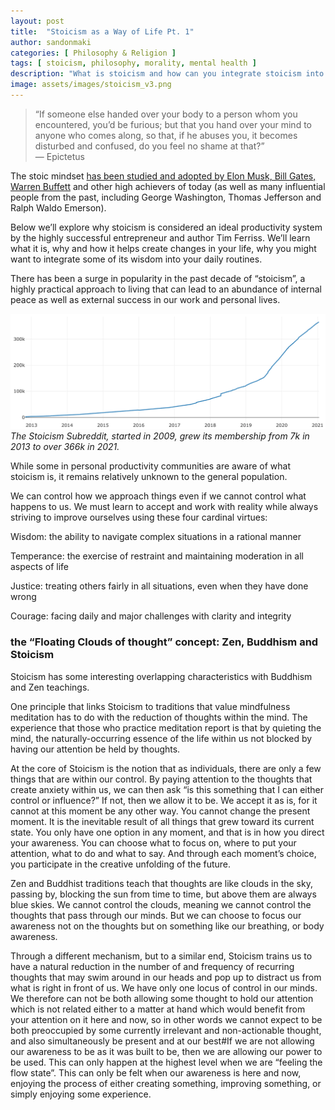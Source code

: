 ```yaml
---
layout: post
title:  "Stoicism as a Way of Life Pt. 1"
author: sandonmaki
categories: [ Philosophy & Religion ]
tags: [ stoicism, philosophy, morality, mental health ]
description: "What is stoicism and how can you integrate stoicism into your daily life?"
image: assets/images/stoicism_v3.png
---
```


> “If someone else handed over your body to a person whom you encountered, you’d be furious; but that you hand over your mind to anyone who comes along, so that, if he abuses you, it becomes disturbed and confused, do you feel no shame at that?”<br>— Epictetus

The stoic mindset <a href="https://www.inc.com/peter-economy/bezos-musk-gates-and-buffett-use-this-ancient-phil.html" target="_blank">has been studied and adopted by Elon Musk, Bill Gates, Warren Buffett</a> and other high achievers of today (as well as many influential people from the past, including George Washington, Thomas Jefferson and Ralph Waldo Emerson).

Below we’ll explore why stoicism is considered an ideal productivity system by the highly successful entrepreneur and author Tim Ferriss. We’ll learn what it is, why and how it helps create changes in your life, why you might want to integrate some of its wisdom into your daily routines.

There has been a surge in popularity in the past decade of “stoicism”, a highly practical approach to living that can lead to an abundance of internal peace as well as external success in our work and personal lives. 


![image info](../assets/images/stoicism_subreddit_membership.png)
*The Stoicism Subreddit, started in 2009, grew its membership from 7k in 2013 to over 366k in 2021.*

 

While some in personal productivity communities are aware of what stoicism is, it remains relatively unknown to the general population. 

 

We can control how we approach things even if we cannot control what happens to us. We must learn to accept and work with reality while always striving to improve ourselves using these four cardinal virtues:

Wisdom: the ability to navigate complex situations in a rational manner

Temperance: the exercise of restraint and maintaining moderation in all aspects of life

Justice: treating others fairly in all situations, even when they have done wrong

Courage: facing daily and major challenges with clarity and integrity

 

### the “Floating Clouds of thought” concept: Zen, Buddhism and Stoicism
Stoicism has some interesting overlapping characteristics with Buddhism and Zen teachings.

One principle that links Stoicism to traditions that value mindfulness meditation has to do with the reduction of thoughts within the mind. The experience that those who practice meditation report is that by quieting the mind, the naturally-occurring essence of the life within us not blocked by having our attention be held by thoughts.

At the core of Stoicism is the notion that as individuals, there are only a few things that are within our control. By paying attention to the thoughts that create anxiety within us, we can then ask “is this something that I can either control or influence?” If not, then we allow it to be. We accept it as is, for it cannot at this moment be any other way. You cannot change the present moment. It is the inevitable result of all things that grew toward its current state. You only have one option in any moment, and that is in how you direct your awareness. You can choose what to focus on, where to put your attention, what to do and what to say. And through each moment’s choice, you participate in the creative unfolding of the future.

Zen and Buddhist traditions teach that thoughts are like clouds in the sky, passing by, blocking the sun from time to time, but above them are always blue skies. We cannot control the clouds, meaning we cannot control the thoughts that pass through our minds. But we can choose to focus our awareness not on the thoughts but on something like our breathing, or body awareness.

Through a different mechanism, but to a similar end, Stoicism trains us to have a natural reduction in the number of and frequency of recurring thoughts that may swim around in our heads and pop up to distract us from what is right in front of us. We have only one locus of control in our minds. We therefore can not be both allowing some thought to hold our attention which is not related either to a matter at hand which would benefit from your attention on it here and now, so in other words we cannot expect to be both preoccupied by some currently irrelevant and non-actionable thought, and also simultaneously be present and at our best#If we are not allowing our awareness to be as it was built to be, then we are allowing our power to be used. This can only happen at the highest level when we are “feeling the flow state”. This can only be felt when our awareness is here and now, enjoying the process of either creating something, improving something, or simply enjoying some experience.